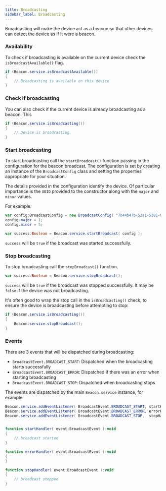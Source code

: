 ```yaml
---
title: Broadcasting
sidebar_label: Broadcasting
---
```


Broadcasting will make the device act as a beacon so that other devices can detect the device as if it were a beacon.


### Availability 

To check if broadcasting is available on the current device check the `isBroadcastAvailable()` flag.


```actionscript
if (Beacon.service.isBroadcastAvailable())
{
    // Broadcasting is available on this device
}
```


### Check if broadcasting

You can also check if the current device is already broadcasting as a beacon. This 


```actionscript
if (Beacon.service.isBroadcasting())
{
    // Device is broadcasting 
}
```


### Start broadcasting

To start broadcasting call the `startBroadcast()` function passing in the configuration for the beacon broadcast.
The configuration is set by creating an instance of the `BroadcastConfig` class and setting the properties appropriate for your situation. 

The details provided in the configuration identify the device. Of particular importance is the `UUID` provided to the constructor along with the `major` and `minor` values. 

For example:

```actionscript
var config:BroadcastConfig = new BroadcastConfig( "7b44b47b-52a1-5381-90c2-f09b6838c5d4" );
config.major = 1;
config.minor = 5;

var success:Boolean = Beacon.service.startBroadcast( config );
```

`success` will be `true` if the broadcast was started successfully.


### Stop broadcasting


To stop broadcasting call the `stopBroadcast()` function.


```actionscript
var success:Boolean = Beacon.service.stopBroadcast();
```

`success` will be `true` if the broadcast was stopped successfully. It may be `false` if the device was not broadcasting.

It's often good to wrap the stop call in the `isBroadcasting()` check, to ensure the device is broadcasting before attempting to stop:

```actionscript
if (Beacon.service.isBroadcasting())
{
    Beacon.service.stopBroadcast();
}
```



### Events

There are 3 events that will be dispatched during broadcasting:

- `BroadcastEvent.BROADCAST_START`: Dispatched when the broadcasting starts successfully
- `BroadcastEvent.BROADCAST_ERROR`: Dispatched if there was an error when starting broadcasting
- `BroadcastEvent.BROADCAST_STOP`: Dispatched when broadcasting stops

The events are dispatched by the main `Beacon.service` instance, for example:

```actionscript
Beacon.service.addEventListener( BroadcastEvent.BROADCAST_START, startHandler );
Beacon.service.addEventListener( BroadcastEvent.BROADCAST_ERROR, errorHandler );
Beacon.service.addEventListener( BroadcastEvent.BROADCAST_STOP,  stopHandler );


function startHandler( event:BroadcastEvent ):void
{
    // broadcast started
}

function errorHandler( event:BroadcastEvent ):void
{
}

function stopHandler( event:BroadcastEvent ):void
{
    // broadcast stopped
}
```


